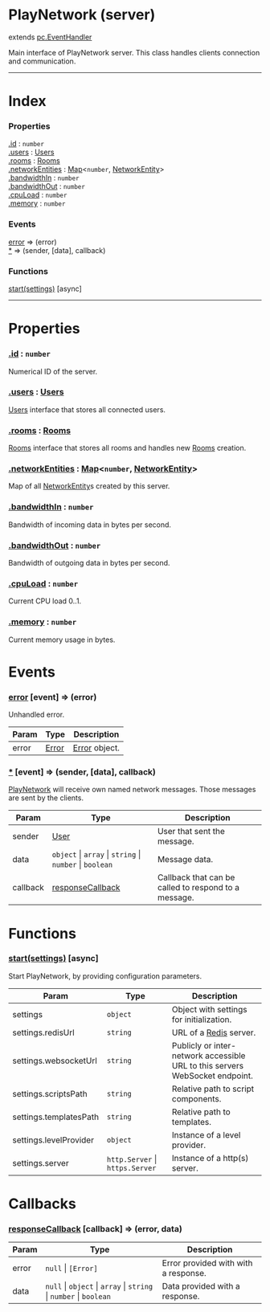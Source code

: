 # PlayNetwork (server)
extends [pc.EventHandler]

Main interface of PlayNetwork server. This class handles clients connection and communication.

---

# Index

### Properties

<a href='#property_id'>.id</a> : `number`  
<a href='#property_users'>.users</a> : [Users]  
<a href='#property_rooms'>.rooms</a> : [Rooms]  
<a href='#property_networkEntities'>.networkEntities</a> : [Map]<`number`, [NetworkEntity]>  
<a href='#property_bandwidthIn'>.bandwidthIn</a> : `number`  
<a href='#property_bandwidthOut'>.bandwidthOut</a> : `number`  
<a href='#property_cpuLoad'>.cpuLoad</a> : `number`  
<a href='#property_memory'>.memory</a> : `number`  

### Events

<a href='#event_error'>error</a> => (error)  
<a href='#event_*'>*</a> => (sender, [data], callback)  

### Functions

<a href='#function_start'>start(settings)</a> [async]  


---


# Properties

<a name='property_id'></a>
### <a href='#property_id'>.id</a> : `number`  
Numerical ID of the server.

<a name='property_users'></a>
### <a href='#property_users'>.users</a> : [Users]  
[Users] interface that stores all connected users.

<a name='property_rooms'></a>
### <a href='#property_rooms'>.rooms</a> : [Rooms]  
[Rooms] interface that stores all rooms and handles new [Rooms] creation.

<a name='property_networkEntities'></a>
### <a href='#property_networkEntities'>.networkEntities</a> : [Map]<`number`, [NetworkEntity]>  
Map of all [NetworkEntity]s created by this server.

<a name='property_bandwidthIn'></a>
### <a href='#property_bandwidthIn'>.bandwidthIn</a> : `number`  
Bandwidth of incoming data in bytes per second.

<a name='property_bandwidthOut'></a>
### <a href='#property_bandwidthOut'>.bandwidthOut</a> : `number`  
Bandwidth of outgoing data in bytes per second.

<a name='property_cpuLoad'></a>
### <a href='#property_cpuLoad'>.cpuLoad</a> : `number`  
Current CPU load 0..1.

<a name='property_memory'></a>
### <a href='#property_memory'>.memory</a> : `number`  
Current memory usage in bytes.



# Events

<a name='event_error'></a>
### <a href='#event_error'>error</a> [event] => (error)  
Unhandled error.

| Param | Type | Description |
| --- | --- | --- |
| error | [Error] | [Error] object. |  


<a name='event_*'></a>
### <a href='#event_*'>*</a> [event] => (sender, [data], callback)  
[PlayNetwork] will receive own named network messages. Those messages are sent by the clients.

| Param | Type | Description |
| --- | --- | --- |
| sender | [User] | User that sent the message. |  
| data | `object` &#124; `array` &#124; `string` &#124; `number` &#124; `boolean` | Message data. |  
| callback | <a href='#callback_responseCallback'>responseCallback</a> | Callback that can be called to respond to a message. |  


# Functions

<a name='function_start'></a>
### <a href='#function_start'>start(settings)</a> [async]  

Start PlayNetwork, by providing configuration parameters.

| Param | Type | Description |
| --- | --- | --- |
| settings | `object` | Object with settings for initialization. |  
| settings.redisUrl | `string` | URL of a [Redis] server. |  
| settings.websocketUrl | `string` | Publicly or inter-network accessible URL to this servers WebSocket endpoint. |  
| settings.scriptsPath | `string` | Relative path to script components. |  
| settings.templatesPath | `string` | Relative path to templates. |  
| settings.levelProvider | `object` | Instance of a level provider. |  
| settings.server | `http.Server` &#124; `https.Server` | Instance of a http(s) server. |  



# Callbacks

<a name='callback_responseCallback'></a>
### <a href='#callback_responseCallback'>responseCallback</a> [callback] => (error, data)  

| Param | Type | Description |
| --- | --- | --- |
| error | ````null```` &#124; ```[Error]``` | Error provided with with a response. |  
| data | ````null```` &#124; ````object```` &#124; ````array```` &#124; ````string```` &#124; ````number```` &#124; ````boolean```` | Data provided with a response. |  




[pc.EventHandler]: https://developer.playcanvas.com/en/api/pc.EventHandler.html  
[Redis]: https://redis.io/  
[Error]: https://developer.mozilla.org/en-US/docs/Web/JavaScript/Reference/Global_Objects/Error  
[PlayNetwork]: ./PlayNetwork.md  
[User]: ./User.md  
[Users]: ./Users.md  
[Rooms]: ./Rooms.md  
[NetworkEntity]: ./NetworkEntity.md  
[Map]: https://developer.mozilla.org/en-US/docs/Web/JavaScript/Reference/Global_Objects/Map  

